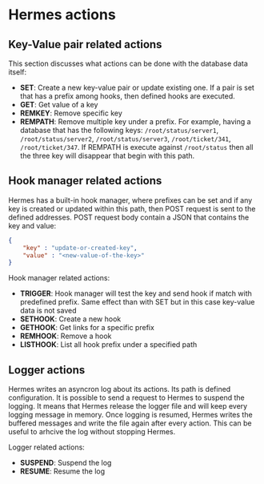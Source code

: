 # Hermes actions

## Key-Value pair related actions

This section discusses what actions can be done with the database data itself:
- **SET**: Create a new key-value pair or update existing one. If a pair is set that has a prefix among hooks, then defined hooks are executed.
- **GET**: Get value of a key
- **REMKEY**: Remove specific key
- **REMPATH**: Remove multiple key under a prefix. For example, having a database that has the following keys: `/root/status/server1`, `/root/status/server2`, `/root/status/server3`, `/root/ticket/341`, `/root/ticket/347`. If REMPATH is execute against `/root/status` then all the three key will disappear that begin with this path.

## Hook manager related actions

Hermes has a built-in hook manager, where prefixes can be set and if any key is created or updated within this path, then POST request is sent to the defined addresses. POST request body contain a JSON that contains the key and value:
```json
{
    "key" : "update-or-created-key",
    "value" : "<new-value-of-the-key>"
}
```

Hook manager related actions:
- **TRIGGER**: Hook manager will test the key and send hook if match with predefined prefix. Same effect than with SET but in this case key-value data is not saved
- **SETHOOK**: Create a new hook
- **GETHOOK**: Get links for a specific prefix
- **REMHOOK**: Remove a hook
- **LISTHOOK**: List all hook prefix under a specified path

## Logger actions

Hermes writes an asyncron log about its actions. Its path is defined configuration. It is possible to send a request to Hermes to suspend the logging. It means that Hermes release the logger file and will keep every logging message in memory. Once logging is resumed, Hermes writes the buffered messages and write the file again after every action. This can be useful to arhcive the log without stopping Hermes.

Logger related actions:
- **SUSPEND**: Suspend the log
- **RESUME**: Resume the log
